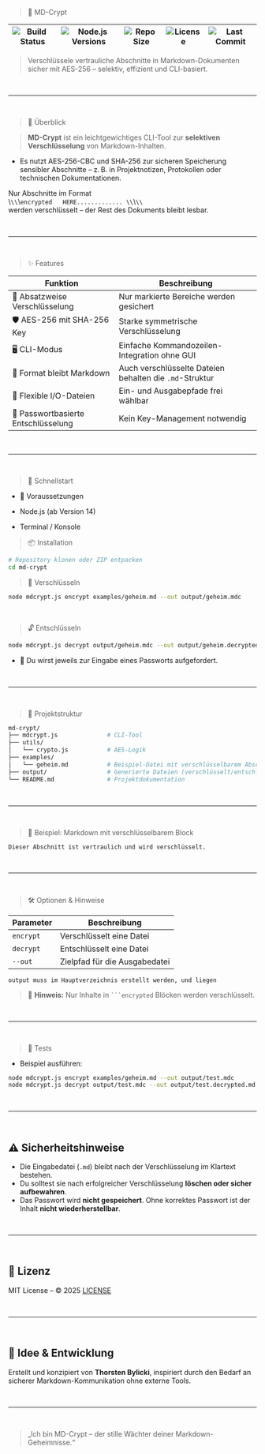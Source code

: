 > 🔐 MD-Crypt

| ![Build Status](https://github.com/bylickilabs/MD-Crypter/actions/workflows/main.yml/badge.svg) | ![Node.js Versions](https://img.shields.io/badge/node-18.x%20%7C%20-brightgreen) | ![Repo Size](https://img.shields.io/github/repo-size/bylickilabs/MD-Crypter) | ![License](https://img.shields.io/github/license/bylickilabs/MD-Crypter) | ![Last Commit](https://img.shields.io/github/last-commit/bylickilabs/MD-Crypter) |
|---|---|---|---|---|

> Verschlüssele vertrauliche Abschnitte in Markdown-Dokumenten sicher mit AES-256 – selektiv, effizient und CLI-basiert.

<br>

---

<br>

> 📌 Überblick

> **MD-Crypt** ist ein leichtgewichtiges CLI-Tool zur **selektiven Verschlüsselung** von Markdown-Inhalten. 
  - Es nutzt AES-256-CBC und SHA-256 zur sicheren Speicherung sensibler Abschnitte – z. B. in Projektnotizen, Protokollen oder technischen Dokumentationen.

Nur Abschnitte im Format  
\\`\\`\\`encrypted  
HERE.............
\\`\\`\\`  
werden verschlüsselt – der Rest des Dokuments bleibt lesbar.

<br>

---

<br>

> ✨ Features

| Funktion                          | Beschreibung                                                                 |
|-----------------------------------|------------------------------------------------------------------------------|
| 🔐 Absatzweise Verschlüsselung    | Nur markierte Bereiche werden gesichert                                     |
| 🛡️ AES-256 mit SHA-256 Key        | Starke symmetrische Verschlüsselung                                         |
| 🖥️ CLI-Modus                      | Einfache Kommandozeilen-Integration ohne GUI                                |
| 📄 Format bleibt Markdown         | Auch verschlüsselte Dateien behalten die `.md`-Struktur                     |
| 📁 Flexible I/O-Dateien           | Ein- und Ausgabepfade frei wählbar                                          |
| 🔑 Passwortbasierte Entschlüsselung | Kein Key-Management notwendig                                             |

<br>

---

<br>

> 🚀 Schnellstart
  -  🔧 Voraussetzungen

- Node.js (ab Version 14)
- Terminal / Konsole

> 📦 Installation

```bash
# Repository klonen oder ZIP entpacken
cd md-crypt
```

> 🔐 Verschlüsseln

```bash
node mdcrypt.js encrypt examples/geheim.md --out output/geheim.mdc
```

<br>

> 🔓 Entschlüsseln

```bash
node mdcrypt.js decrypt output/geheim.mdc --out output/geheim.decrypted.md
```

- 🔑 Du wirst jeweils zur Eingabe eines Passworts aufgefordert.

<br>

---

<br>

> 🧱 Projektstruktur

```bash
md-crypt/
├── mdcrypt.js              # CLI-Tool
├── utils/
│   └── crypto.js           # AES-Logik
├── examples/
│   └── geheim.md           # Beispiel-Datei mit verschlüsselbarem Abschnitt
├── output/                 # Generierte Dateien (verschlüsselt/entschlüsselt)
└── README.md               # Projektdokumentation
```

<br>

---

<br>

> 📝 Beispiel: Markdown mit verschlüsselbarem Block

```encrypted
Dieser Abschnitt ist vertraulich und wird verschlüsselt.
```

<br>

---

<br>

> 🛠️ Optionen & Hinweise

| Parameter         | Beschreibung                                |
|-------------------|---------------------------------------------|
| `encrypt`         | Verschlüsselt eine Datei                    |
| `decrypt`         | Entschlüsselt eine Datei                    |
| `--out`           | Zielpfad für die Ausgabedatei               |

```yarn
output muss im Hauptverzeichnis erstellt werden, und liegen
``` 

> 🔐 **Hinweis:** Nur Inhalte in ` ```encrypted ` Blöcken werden verschlüsselt.

<br>

---

<br>

> 🧪 Tests
 - Beispiel ausführen:

```bash
node mdcrypt.js encrypt examples/geheim.md --out output/test.mdc
node mdcrypt.js decrypt output/test.mdc --out output/test.decrypted.md
```

<br>

---

<br>

## ⚠️ Sicherheitshinweise

- Die Eingabedatei (`.md`) bleibt nach der Verschlüsselung im Klartext bestehen.
- Du solltest sie nach erfolgreicher Verschlüsselung **löschen oder sicher aufbewahren**.
- Das Passwort wird **nicht gespeichert**. Ohne korrektes Passwort ist der Inhalt **nicht wiederherstellbar**.

<br>

---

<br>

## 📜 Lizenz

MIT License – © 2025 [LICENSE](LICENSE)

<br>

---

<br>

## 🧠 Idee & Entwicklung

Erstellt und konzipiert von **Thorsten Bylicki**, inspiriert durch den Bedarf an sicherer Markdown-Kommunikation ohne externe Tools.

<br>

---

<br>

> „Ich bin MD-Crypt – der stille Wächter deiner Markdown-Geheimnisse.“
